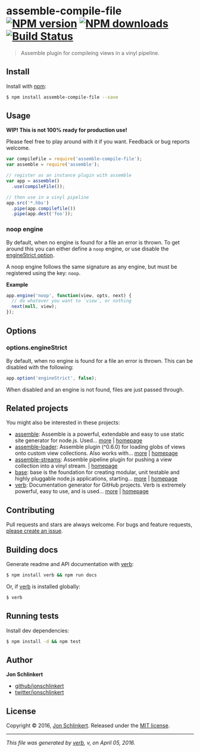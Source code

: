 # assemble-compile-file [![NPM version](https://img.shields.io/npm/v/assemble-compile-file.svg?style=flat)](https://www.npmjs.com/package/assemble-compile-file) [![NPM downloads](https://img.shields.io/npm/dm/assemble-compile-file.svg?style=flat)](https://npmjs.org/package/assemble-compile-file) [![Build Status](https://img.shields.io/travis/jonschlinkert/assemble-compile-file.svg?style=flat)](https://travis-ci.org/jonschlinkert/assemble-compile-file)

> Assemble plugin for compileing views in a vinyl pipeline.

## Install

Install with [npm](https://www.npmjs.com/):

```sh
$ npm install assemble-compile-file --save
```

## Usage

**WIP! This is not 100% ready for production use!**

Please feel free to play around with it if you want. Feedback or bug reports welcome.

```js
var compileFile = require('assemble-compile-file');
var assemble = require('assemble');

// register as an instance plugin with assemble
var app = assemble()
  .use(compileFile());

// then use in a vinyl pipeline
app.src('*.hbs')
  .pipe(app.compilefile())
  .pipe(app.dest('foo'));
```

### noop engine

By default, when no engine is found for a file an error is thrown. To get around this you can either define a `noop` engine, or use disable the [engineStrict option](#optionsengineStrict).

A noop engine follows the same signature as any engine, but must be registered using the key: `noop`.

**Example**

```js
app.engine('noop', function(view, opts, next) {
  // do whatever you want to `view`, or nothing
  next(null, view);
});
```

## Options

### options.engineStrict

By default, when no engine is found for a file an error is thrown. This can be disabled with the following:

```js
app.option('engineStrict', false);
```

When disabled and an engine is not found, files are just passed through.

## Related projects

You might also be interested in these projects:

* [assemble](https://www.npmjs.com/package/assemble): Assemble is a powerful, extendable and easy to use static site generator for node.js. Used… [more](https://www.npmjs.com/package/assemble) | [homepage](https://github.com/assemble/assemble)
* [assemble-loader](https://www.npmjs.com/package/assemble-loader): Assemble plugin (^0.6.0) for loading globs of views onto custom view collections. Also works with… [more](https://www.npmjs.com/package/assemble-loader) | [homepage](https://github.com/jonschlinkert/assemble-loader)
* [assemble-streams](https://www.npmjs.com/package/assemble-streams): Assemble pipeline plugin for pushing a view collection into a vinyl stream. | [homepage](https://github.com/assemble/assemble-streams)
* [base](https://www.npmjs.com/package/base): base is the foundation for creating modular, unit testable and highly pluggable node.js applications, starting… [more](https://www.npmjs.com/package/base) | [homepage](https://github.com/node-base/base)
* [verb](https://www.npmjs.com/package/verb): Documentation generator for GitHub projects. Verb is extremely powerful, easy to use, and is used… [more](https://www.npmjs.com/package/verb) | [homepage](https://github.com/verbose/verb)

## Contributing

Pull requests and stars are always welcome. For bugs and feature requests, [please create an issue](https://github.com/jonschlinkert/assemble-compile-file/issues/new).

## Building docs

Generate readme and API documentation with [verb](https://github.com/verbose/verb):

```sh
$ npm install verb && npm run docs
```

Or, if [verb](https://github.com/verbose/verb) is installed globally:

```sh
$ verb
```

## Running tests

Install dev dependencies:

```sh
$ npm install -d && npm test
```

## Author

**Jon Schlinkert**

* [github/jonschlinkert](https://github.com/jonschlinkert)
* [twitter/jonschlinkert](http://twitter.com/jonschlinkert)

## License

Copyright © 2016, [Jon Schlinkert](https://github.com/jonschlinkert).
Released under the [MIT license](https://github.com/jonschlinkert/assemble-compile-file/blob/master/LICENSE).

***

_This file was generated by [verb](https://github.com/verbose/verb), v, on April 05, 2016._